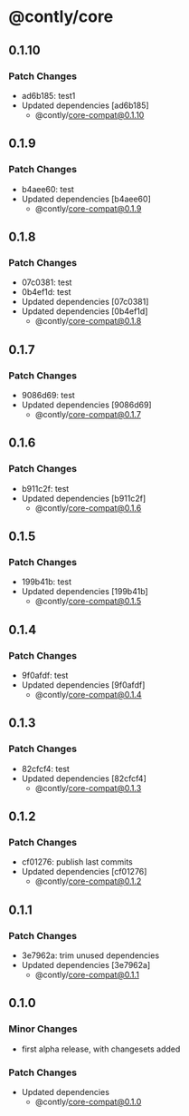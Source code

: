# @contly/core

## 0.1.10

### Patch Changes

- ad6b185: test1
- Updated dependencies [ad6b185]
  - @contly/core-compat@0.1.10

## 0.1.9

### Patch Changes

- b4aee60: test
- Updated dependencies [b4aee60]
  - @contly/core-compat@0.1.9

## 0.1.8

### Patch Changes

- 07c0381: test
- 0b4ef1d: test
- Updated dependencies [07c0381]
- Updated dependencies [0b4ef1d]
  - @contly/core-compat@0.1.8

## 0.1.7

### Patch Changes

- 9086d69: test
- Updated dependencies [9086d69]
  - @contly/core-compat@0.1.7

## 0.1.6

### Patch Changes

- b911c2f: test
- Updated dependencies [b911c2f]
  - @contly/core-compat@0.1.6

## 0.1.5

### Patch Changes

- 199b41b: test
- Updated dependencies [199b41b]
  - @contly/core-compat@0.1.5

## 0.1.4

### Patch Changes

- 9f0afdf: test
- Updated dependencies [9f0afdf]
  - @contly/core-compat@0.1.4

## 0.1.3

### Patch Changes

- 82cfcf4: test
- Updated dependencies [82cfcf4]
  - @contly/core-compat@0.1.3

## 0.1.2

### Patch Changes

- cf01276: publish last commits
- Updated dependencies [cf01276]
  - @contly/core-compat@0.1.2

## 0.1.1

### Patch Changes

- 3e7962a: trim unused dependencies
- Updated dependencies [3e7962a]
  - @contly/core-compat@0.1.1

## 0.1.0

### Minor Changes

- first alpha release, with changesets added

### Patch Changes

- Updated dependencies
  - @contly/core-compat@0.1.0
